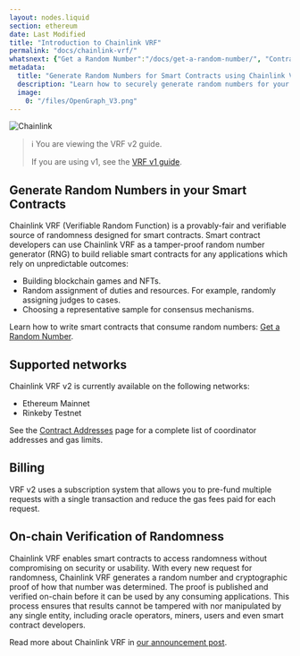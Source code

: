 ```yaml
---
layout: nodes.liquid
section: ethereum
date: Last Modified
title: "Introduction to Chainlink VRF"
permalink: "docs/chainlink-vrf/"
whatsnext: {"Get a Random Number":"/docs/get-a-random-number/", "Contract Addresses":"/docs/vrf-contracts/"}
metadata:
  title: "Generate Random Numbers for Smart Contracts using Chainlink VRF"
  description: "Learn how to securely generate random numbers for your smart contract with Chainlink VRF (an RNG). This guide uses Solidity code examples."
  image:
    0: "/files/OpenGraph_V3.png"
---
```

![Chainlink](/files/a4c6c80-85d09b6-19facd8-banner.png)

> ℹ️ You are viewing the VRF v2 guide.
>
> If you are using v1, see the [VRF v1 guide](./v1).

## Generate Random Numbers in your Smart Contracts

Chainlink VRF (Verifiable Random Function) is a provably-fair and verifiable source of randomness designed for smart contracts. Smart contract developers can use Chainlink VRF as a tamper-proof random number generator (RNG) to build reliable smart contracts for any applications which rely on unpredictable outcomes:

- Building blockchain games and NFTs.
- Random assignment of duties and resources. For example, randomly assigning judges to cases.
- Choosing a representative sample for consensus mechanisms.

Learn how to write smart contracts that consume random numbers: [Get a Random Number](/docs/get-a-random-number/).

## Supported networks

Chainlink VRF v2 is currently available on the following networks:

- Ethereum Mainnet
- Rinkeby Testnet

See the [Contract Addresses](/docs/vrf-contracts) page for a complete list of coordinator addresses and gas limits.

## Billing

VRF v2 uses a subscription system that allows you to pre-fund multiple requests with a single transaction and reduce the gas fees paid for each request.

<!-- TODO: Explain costs per request in greater detail -->

## On-chain Verification of Randomness

Chainlink VRF enables smart contracts to access randomness without compromising on security or usability. With every new request for randomness, Chainlink VRF generates a random number and cryptographic proof of how that number was determined. The proof is published and verified on-chain before it can be used by any consuming applications. This process ensures that results cannot be tampered with nor manipulated by any single entity, including oracle operators, miners, users and even smart contract developers.

Read more about Chainlink VRF in [our announcement post](https://blog.chain.link/chainlink-vrf-on-chain-verifiable-randomness/). <!--TODO: Update for the v2 announcement. -->
